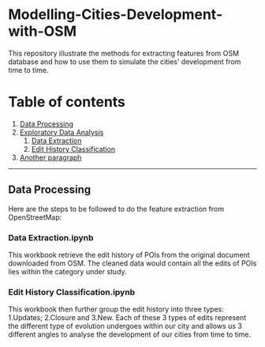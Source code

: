 # Modelling-Cities-Development-with-OSM
This repository illustrate the methods for extracting features from OSM database and how to use them to simulate the cities' development from time to time.

# Table of contents
1. [Data Processing](#data_processing)
2. [Exploratory Data Analysis](#EDA)
    1. [Data Extraction](#extract)
    2. [Edit History Classification](#classification)
3. [Another paragraph](#paragraph2)


---

## Data Processing <a name="data_processing"></a>
Here are the steps to be followed to do the feature extraction from OpenStreetMap:

### Data Extraction.ipynb <a name="extract"></a>
This workbook retrieve the edit history of POIs from the original document downloaded from OSM. The cleaned data would contain all the edits of POIs lies within the category under study.

### Edit History Classification.ipynb <a name="classification"></a>
This workbook then further group the edit history into three types: 1.Updates; 2.Closure and 3.New. Each of these 3 types of edits represent the different type of evolution undergoes within our city and allows us 3 different angles to analyse the development of our cities from time to time.
